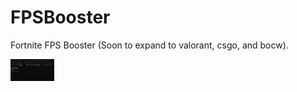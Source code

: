 # FPSBooster
Fortnite FPS Booster (Soon to expand to valorant, csgo, and bocw).

<img src="screenshots/fpsimage.png" width="70">
